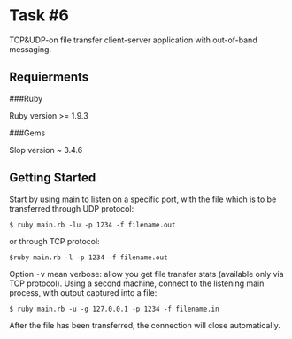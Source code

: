 Task #6
=======

TCP&UDP-on file transfer client-server application with out-of-band messaging.

Requierments
------------

###Ruby

Ruby version >= 1.9.3

###Gems

Slop version ~ 3.4.6

Getting Started
---------------

Start by using main to listen on a specific port, with the file which is to be transferred through UDP protocol:

    $ ruby main.rb -lu -p 1234 -f filename.out

or through TCP protocol:

    $ruby main.rb -l -p 1234 -f filename.out

Option <tt>-v</tt> mean verbose: allow you get file transfer stats (available only via TCP protocol).
Using a second machine, connect to the listening main process, with output captured into a file:

    $ ruby main.rb -u -g 127.0.0.1 -p 1234 -f filename.in

After the file has been transferred, the connection will close automatically.
